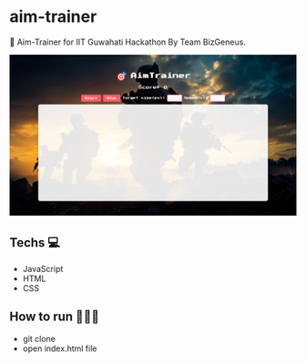 # aim-trainer
🎯 Aim-Trainer for IIT Guwahati Hackathon By Team BizGeneus.

![demo](assets/websitedesign.png)

## Techs 💻
- JavaScript
- HTML
- CSS

## How to run 🏃🏻‍♂️
- git clone
- open index.html file

